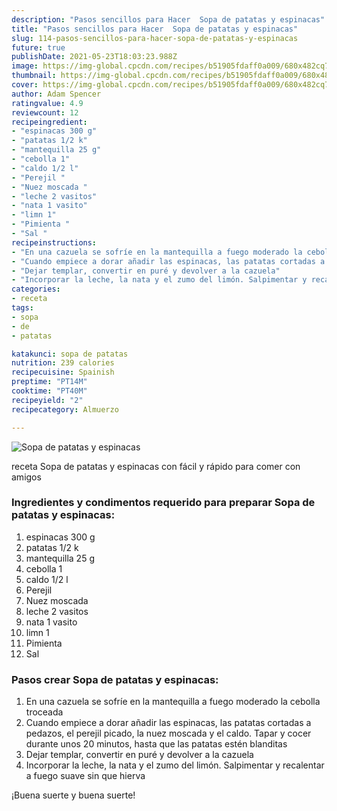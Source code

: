 ```yaml
---
description: "Pasos sencillos para Hacer  Sopa de patatas y espinacas"
title: "Pasos sencillos para Hacer  Sopa de patatas y espinacas"
slug: 114-pasos-sencillos-para-hacer-sopa-de-patatas-y-espinacas
future: true
publishDate: 2021-05-23T18:03:23.988Z
image: https://img-global.cpcdn.com/recipes/b51905fdaff0a009/680x482cq70/sopa-de-patatas-y-espinacas-foto-principal.jpg
thumbnail: https://img-global.cpcdn.com/recipes/b51905fdaff0a009/680x482cq70/sopa-de-patatas-y-espinacas-foto-principal.jpg
cover: https://img-global.cpcdn.com/recipes/b51905fdaff0a009/680x482cq70/sopa-de-patatas-y-espinacas-foto-principal.jpg
author: Adam Spencer
ratingvalue: 4.9
reviewcount: 12
recipeingredient:
- "espinacas 300 g"
- "patatas 1/2 k"
- "mantequilla 25 g"
- "cebolla 1"
- "caldo 1/2 l"
- "Perejil "
- "Nuez moscada "
- "leche 2 vasitos"
- "nata 1 vasito"
- "limn 1"
- "Pimienta "
- "Sal "
recipeinstructions:
- "En una cazuela se sofríe en la mantequilla a fuego moderado la cebolla troceada"
- "Cuando empiece a dorar añadir las espinacas, las patatas cortadas a pedazos, el perejil picado, la nuez moscada y el caldo. Tapar y cocer durante unos 20 minutos, hasta que las patatas estén blanditas"
- "Dejar templar, convertir en puré y devolver a la cazuela"
- "Incorporar la leche, la nata y el zumo del limón. Salpimentar y recalentar a fuego suave sin que hierva"
categories:
- receta
tags:
- sopa
- de
- patatas

katakunci: sopa de patatas 
nutrition: 239 calories
recipecuisine: Spainish
preptime: "PT14M"
cooktime: "PT40M"
recipeyield: "2"
recipecategory: Almuerzo

---
```



![Sopa de patatas y espinacas](https://img-global.cpcdn.com/recipes/b51905fdaff0a009/680x482cq70/sopa-de-patatas-y-espinacas-foto-principal.jpg)

receta Sopa de patatas y espinacas con fácil y rápido para comer con amigos

<!--inarticleads1-->

### Ingredientes y condimentos requerido para preparar Sopa de patatas y espinacas:

1. espinacas 300 g
1. patatas 1/2 k
1. mantequilla 25 g
1. cebolla 1
1. caldo 1/2 l
1. Perejil 
1. Nuez moscada 
1. leche 2 vasitos
1. nata 1 vasito
1. limn 1
1. Pimienta 
1. Sal 



<!--inarticleads2-->

### Pasos crear Sopa de patatas y espinacas:

1. En una cazuela se sofríe en la mantequilla a fuego moderado la cebolla troceada
1. Cuando empiece a dorar añadir las espinacas, las patatas cortadas a pedazos, el perejil picado, la nuez moscada y el caldo. Tapar y cocer durante unos 20 minutos, hasta que las patatas estén blanditas
1. Dejar templar, convertir en puré y devolver a la cazuela
1. Incorporar la leche, la nata y el zumo del limón. Salpimentar y recalentar a fuego suave sin que hierva



¡Buena suerte y buena suerte!

